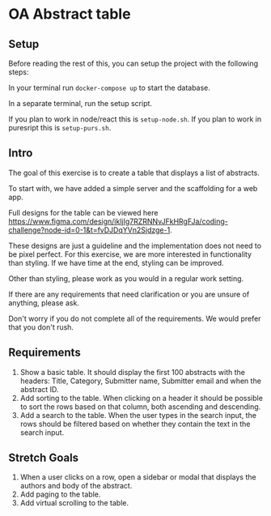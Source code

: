 # OA Abstract table

## Setup

Before reading the rest of this, you can setup the project with the following steps:

In your terminal run `docker-compose up` to start the database.

In a separate terminal, run the setup script.

If you plan to work in node/react this is `setup-node.sh`. If you plan to work in puresript this is `setup-purs.sh`.

## Intro

The goal of this exercise is to create a table that displays a list of abstracts.

To start with, we have added a simple server and the scaffolding for a web app.

Full designs for the table can be viewed here https://www.figma.com/design/ikljIg7RZRNNvJFkHRgFJa/coding-challenge?node-id=0-1&t=fvDJDqYVn2Sjdzge-1.

These designs are just a guideline and the implementation does not need to be pixel perfect. For this exercise, we are more interested in functionality than styling. If we have time at the end, styling can be improved.

Other than styling, please work as you would in a regular work setting.

If there are any requirements that need clarification or you are unsure of anything, please ask.

Don't worry if you do not complete all of the requirements. We would prefer that you don't rush.

## Requirements

1. Show a basic table. It should display the first 100 abstracts with the headers: Title, Category, Submitter name, Submitter email and when the abstract ID.
2. Add sorting to the table. When clicking on a header it should be possible to sort the rows based on that column, both ascending and descending.
3. Add a search to the table. When the user types in the search input, the rows should be filtered based on whether they contain the text in the search input.

## Stretch Goals

1. When a user clicks on a row, open a sidebar or modal that displays the authors and body of the abstract.
2. Add paging to the table.
3. Add virtual scrolling to the table.
